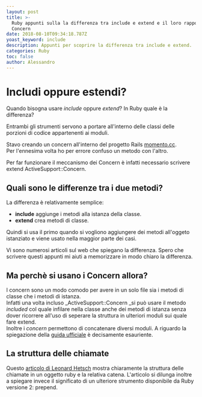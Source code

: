 ```yaml
---
layout: post
title: >-
  Ruby appunti sulla la differenza tra include e extend e il loro rapporto con i
  Concern
date: 2018-08-10T09:34:18.787Z
yoast_keyword: include
description: Appunti per scoprire la differenza tra include e extend.
categories: Ruby
toc: false
author: Alessandro
---
```

# Includi oppure estendi?

Quando bisogna usare _include_ oppure _extend_?
In Ruby quale è la differenza?

Entrambi gli strumenti servono a portare all'interno delle classi delle porzioni di codice appartenenti ai moduli.

Stavo creando un concern all'interno del progetto Rails [momento.cc](http://momento.cc).  
Per l'ennesima volta ho per errore confuso un metodo con l'altro.

Per far funzionare il meccanismo dei Concern è infatti necessario scrivere extend ActiveSupport::Concern.

## Quali sono le differenze tra i due metodi?

La differenza è relativamente semplice:

- **include** aggiunge i metodi alla istanza della classe.
- **extend** crea metodi di classe.

Quindi si usa il primo quando si vogliono aggiungere dei metodi all'oggeto istanziato e viene usato nella maggior parte dei casi.

Vi sono numerosi articoli sul web che spiegano la differenza.
Spero che scrivere questi appunti mi aiuti a memorizzare in modo chiaro la differenza.

## Ma perchè si usano i Concern allora?

I concern sono un modo comodo per avere in un solo file sia i metodi di classe che i metodi di istanza.  
Infatti una volta incluso _ActiveSupport::Concern _si può usare il metodo _included_ col quale infilare nella classe anche dei metodi di istanza senza dover ricorrere all'uso di seperare la struttura in ulteriori moduli sui quale fare extend.  
Inoltre i _concern_ permettono di concatenare diversi moduli.
A riguardo la spiegazione della [guida ufficiale](https://api.rubyonrails.org/classes/ActiveSupport/Concern.html#method-i-included) è decisamente esauriente.

## La struttura delle chiamate

Questo [articolo di Leonard Hetsch](https://medium.com/@leo_hetsch/ruby-modules-include-vs-prepend-vs-extend-f09837a5b073) mostra chiaramente la struttura delle chiamate in un oggetto ruby e la relativa catena.
L'articolo si dilunga inoltre a spiegare invece il significato di un ulteriore strumento disponibile da Ruby versione 2: prepend.
